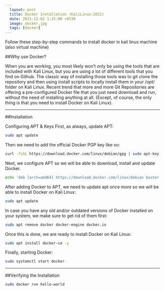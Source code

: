 ```yaml
---
  layout: post
  title: Docker Installation (KaliLinux:2021)
  date: 2021-12-02 1:25:00 +0530
  image: docker.jpg
  tags: [docker]
---
```


Follow these step-by-step commands to install docker in kali linux machine (also virtual machine)

##Why use Docker?

When you are working, you most likely won’t only be using the tools that are included with Kali Linux, but you are using a lot of different tools that you find on Github. The classic way of installing those tools was to git clone the repository and then using install scripts to locally install them in your /opt/ folder on Kali Linux.
Recent trend that more and more Git Repositories are offering a pre-configured Docker file that you just need download and run, without the need of installing anything at all. (Except, of course, the only thing is that you need to install Docker on Kali Linux).

---

##Installation

Configuring APT & Keys
First, as always, update APT:
```bash
sudo apt update
```

Then we need to add the official Docker PGP key like so:
```bash
curl -fsSL https://download.docker.com/linux/debian/gpg | sudo apt-key add -
```

Next, we configure APT so we will be able to download, install and update Docker.
```bash
echo 'deb [arch=amd64] https://download.docker.com/linux/debian buster stable' | sudo tee /etc/apt/sources.list.d/docker.list
```

After adding Docker to APT, we need to update apt once more so we will be able to install Docker on Kali Linux:
```bash
sudo apt update
```

In case you have any old and/or outdated versions of Docker installed on your system, we make sure to get rid of them first:
```bash
sudo apt remove docker docker-engine docker.io
```

Once this is done, we are ready to install Docker on Kali Linux:
```bash
sudo apt install docker-ce -y
```

Finally, starting Docker:
```bash
sudo systemctl start docker
```

---

##Verifying the Installation

```bash
sudo docker run hello-world
```
